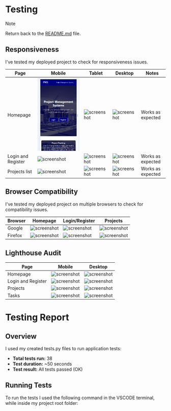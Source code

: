 # Testing

> [!NOTE]
> Return back to the [README.md](/README.md) file.

## Responsiveness

I've tested my deployed project to check for responsiveness issues.

| Page | Mobile | Tablet | Desktop | Notes |
| --- | --- | --- | --- | --- |
| Homepage | ![screenshot](./documentation/responsive/pms-homepage-responsive-mobile.png) | ![screenshot](./responsive/pms-homepage-responsive-tablet.png) | ![screenshot](./responsive/pms-homepage-responsive-laptop.png) | Works as expected |
| Login and Register | ![screenshot](./responsive/pms-login-register-responsive-mobile.png) | ![screenshot](./responsive/pms-login-register-responsive-tablet.png) | ![screenshot](./responsive/pms-login-register-responsive-laptop.png) | Works as expected |
| Projects list | ![screenshot](./responsive/pms-projects-list-responsive-mobile.png) | ![screenshot](./responsive/pms-projects-list-responsive-tablet.png) | ![screenshot](./responsive/pms-projects-list-responsive-laptop.png) | Works as expected |

## Browser Compatibility

I've tested my deployed project on multiple browsers to check for compatibility issues.

| Browser | Homepage | Login/Register | Projects |
| --- | --- | --- | --- |
| Google | ![screenshot](./browser/google.png) | ![screenshot](./browser/google-login.png) | ![screenshot](./browser/google-projects.png) | Works as expected |
| Firefox | ![screenshot](./browser/firefox.png) | ![screenshot](./browser/firefox-login.png) | ![screenshot](./browser/firefox-projects.png) | Works as expected |

## Lighthouse Audit

| Page | Mobile | Desktop |
| --- | --- | --- |
| Homepage | ![screenshot](./lighthouse/mobile/pms-lighthouse-homepage-mobile.png) | ![screenshot](./lighthouse/desktop/pms-lighthouse-homepage-desktop.png) |
| Login and Register | ![screenshot](./lighthouse/mobile/pms-lighthouse-loginandregister-mobile.png) | ![screenshot](./lighthouse/desktop/pms-lighthouse-loginandregister-desktop.png) |
| Projects | ![screenshot](./lighthouse/mobile/pms-lighthouse-projects-mobile.png) | ![screenshot](./lighthouse/desktop/pms-lighthouse-projects-desktop.png) |
| Tasks | ![screenshot](./lighthouse/mobile/pms-lighthouse-tasks-mobile.png) | ![screenshot](./lighthouse/desktop/pms-lighthouse-tasks-desktop.png) |


# Testing Report

## Overview

I used my created tests.py files to run application tests:

- **Total tests run:** 38  
- **Test duration:** ~50 seconds  
- **Test result:** All tests passed (OK)  

## Running Tests

To run the tests I used the following command in the VSCODE terminal, while inside my project root folder:

